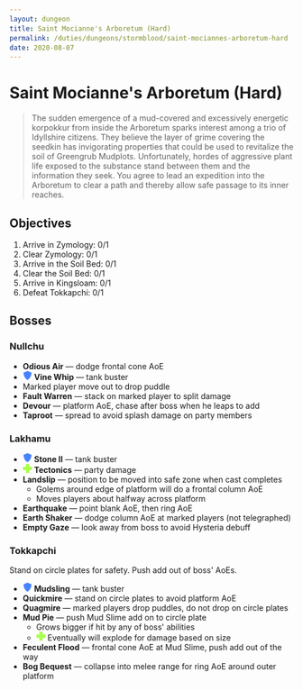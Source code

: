 ```yaml
---
layout: dungeon
title: Saint Mocianne's Arboretum (Hard)
permalink: /duties/dungeons/stormblood/saint-mociannes-arboretum-hard
date: 2020-08-07
---
```


# Saint Mocianne's Arboretum (Hard)

> The sudden emergence of a mud-covered and excessively energetic korpokkur from inside the Arboretum sparks interest among a trio of Idyllshire citizens. They believe the layer of grime covering the seedkin has invigorating properties that could be used to revitalize the soil of Greengrub Mudplots. Unfortunately, hordes of aggressive plant life exposed to the substance stand between them and the information they seek. You agree to lead an expedition into the Arboretum to clear a path and thereby allow safe passage to its inner reaches.

## Objectives

1. Arrive in Zymology: 0/1
2. Clear Zymology: 0/1
3. Arrive in the Soil Bed: 0/1
4. Clear the Soil Bed: 0/1
5. Arrive in Kingsloam: 0/1
6. Defeat Tokkapchi: 0/1

## Bosses

### Nullchu

- **Odious Air** — dodge frontal cone AoE
- ![](/assets/icons/role-tank.png) **Vine Whip** — tank buster
- Marked player move out to drop puddle
- **Fault Warren** — stack on marked player to split damage
- **Devour** — platform AoE, chase after boss when he leaps to add
- **Taproot** — spread to avoid splash damage on party members

### Lakhamu

- ![](/assets/icons/role-tank.png) **Stone II** — tank buster
- ![](/assets/icons/role-healer.png) **Tectonics** — party damage
- **Landslip** — position to be moved into safe zone when cast completes
  - Golems around edge of platform will do a frontal column AoE
  - Moves players about halfway across platform
- **Earthquake** — point blank AoE, then ring AoE
- **Earth Shaker** — dodge column AoE at marked players (not telegraphed)
- **Empty Gaze** — look away from boss to avoid Hysteria debuff

### Tokkapchi

Stand on circle plates for safety. Push add out of boss' AoEs.

- ![](/assets/icons/role-tank.png) **Mudsling** — tank buster
- **Quickmire** — stand on circle plates to avoid platform AoE
- **Quagmire** — marked players drop puddles, do not drop on circle plates
- **Mud Pie** — push Mud Slime add on to circle plate
  - Grows bigger if hit by any of boss' abilities
  - ![](/assets/icons/role-healer.png) Eventually will explode for damage based on size
- **Feculent Flood** — frontal cone AoE at Mud Slime, push add out of the way
- **Bog Bequest** — collapse into melee range for ring AoE around outer platform
